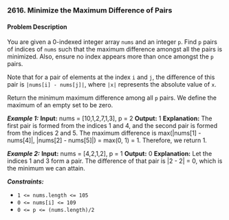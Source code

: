 ### 2616. Minimize the Maximum Difference of Pairs

#### Problem Description

You are given a 0-indexed integer array `nums` and an integer `p`. Find `p` pairs of indices of `nums` such that the maximum difference amongst all the pairs is minimized. Also, ensure no index appears more than once amongst the `p` pairs.

Note that for a pair of elements at the index `i` and `j`, the difference of this pair is `|nums[i] - nums[j]|`, where `|x|` represents the absolute value of `x`.

Return the minimum maximum difference among all `p` pairs. We define the maximum of an empty set to be zero.

**_Example 1:_**
**Input:** nums = [10,1,2,7,1,3], p = 2
**Output:** 1
**Explanation:** The first pair is formed from the indices 1 and 4, and the second pair is formed from the indices 2 and 5.
The maximum difference is max(|nums[1] - nums[4]|, |nums[2] - nums[5]|) = max(0, 1) = 1. Therefore, we return 1.

**_Example 2:_**
**Input:** nums = [4,2,1,2], p = 1
**Output:** 0
**Explanation:** Let the indices 1 and 3 form a pair. The difference of that pair is |2 - 2| = 0, which is the minimum we can attain.

**_Constraints:_**

- `1 <= nums.length <= 105`
- `0 <= nums[i] <= 109`
- `0 <= p <= (nums.length)/2`
